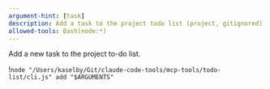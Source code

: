 ```yaml
---
argument-hint: [task]
description: Add a task to the project todo list (project, gitignored)
allowed-tools: Bash(node:*)
---
```


Add a new task to the project to-do list.

!`node "/Users/kaselby/Git/claude-code-tools/mcp-tools/todo-list/cli.js" add "$ARGUMENTS"`
